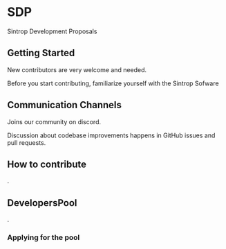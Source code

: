# SDP
Sintrop Development Proposals

## Getting Started
New contributors are very welcome and needed.

Before you start contributing, familiarize yourself with the Sintrop Sofware

## Communication Channels
Joins our community on discord.

Discussion about codebase improvements happens in GitHub issues and pull requests.

## How to contribute
.

## DevelopersPool
.

### Applying for the pool
